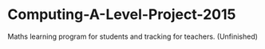 # Computing-A-Level-Project-2015
Maths learning program for students and tracking for teachers. (Unfinished)
